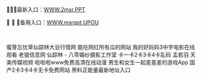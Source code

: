 <p>
	🙋🙋🙋最新入口：<a href="http://www.baidu.com/link?url=6MA2SWnO3Raqke39an_0PUxosM6ZrUGzi1BN9tNnlPW&wd">WWW.2msr.PPT</a> 
	<p>
		🦿
🦿
🦿备用入口：<a href="http://www.baidu.com/link?url=6MA2SWnO3Raqke39an_0PUxosM6ZrUGzi1BN9tNnlPW&wd">WWW.msrqpt.UPOU</a> 
	</p>
	<p>
		<br />
	</p>
	<p>
		蜜芽忘忧草仙踪林大豆行情网
能吃网红所有瓜的网站
我的好妈妈3中字电影在线观看
老狼信息网 仙踪林 - 八零婚纱摄影工作室
卡一卡2卡3卡4卡乱码
孟若羽 天美传媒视频
啦啦啦www免费高清在线动漫
男生和女生一起差差差的游戏App
国产2卡3卡4卡无卡免费网站
黑料正能量最新地址入口
	</p>
